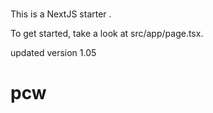 # 

This is a NextJS starter .

To get started, take a look at src/app/page.tsx.


updated version 1.05
# pcw

